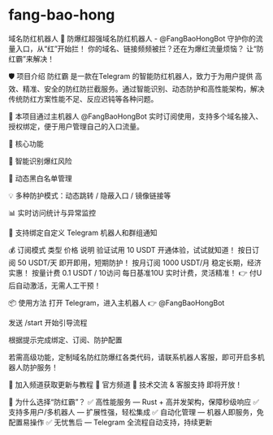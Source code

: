 # fang-bao-hong
域名防红机器人
🚨 防爆红超强域名防红机器人 - @FangBaoHongBot
守护你的流量入口，从“红”开始拦！
你的域名、链接频频被拦？还在为爆红流量烦恼？
让“防红霸”来解决！

🛡 项目介绍
防红霸 是一款在Telegram 的智能防红机器人，致力于为用户提供 高效、精准、安全的防红防拦截服务。通过智能识别、动态防护和高性能架构，解决传统防红方案性能不足、反应迟钝等各种问题。

🚀 本项目通过主机器人 @FangBaoHongBot 实时订阅使用，支持多个域名接入、授权绑定，便于用户管理自己的入口流量。

🔧 核心功能

🎯 智能识别爆红风险

🧱 动态黑白名单管理

💡 多种防护模式：动态跳转 / 隐蔽入口 / 镜像链接等

📊 实时访问统计与异常监控

🔗 支持绑定自定义 Telegram 机器人和群组通知

💰 订阅模式
类型	价格	说明
验证试用	10 USDT	开通体验，试试就知道！
按日订阅	50 USDT/天	即开即用，短期防护！
按月订阅	1000 USDT/月	稳定长期，经济实惠！
按量计费	0.1 USDT / 10访问	每日基准10U 实时计费，灵活精准！
👉 付U后自动激活，无需人工干预！

📦 使用方法
打开 Telegram，进入主机器人 👉 @FangBaoHongBot

发送 /start 开始引导流程

根据提示完成绑定、订阅、防护配置

若需高级功能，定制域名防红防爆红各类代码，请联系机器人客服，即可开启多机器人防护服务！

📣 加入频道获取更新与教程
📢 官方频道
💬 技术交流 & 客服支持 即将开放！

🧠 为什么选择“防红霸”？
✅ 高性能服务 — Rust + 高并发架构，保障秒级响应
✅ 支持多用户/多机器人 — 扩展性强，轻松集成
✅ 自动化管理 — 机器人即服务，免配置易操作
✅ 无忧售后 — Telegram 全流程自动支持，持续更新

